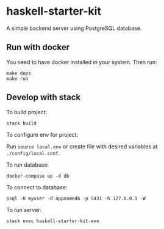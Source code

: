 # haskell-starter-kit

A simple backend server using PostgreSQL database.

## Run with docker

You need to have docker installed in your system. Then run:

```
make deps
make run
```

## Develop with stack

To build project:

`stack build`

To configure env for project:

Run `source local.env` or create file with desired variables at `./config/local.conf`.

To run database:

`docker-compose up -d db`

To connect to database:

`psql -U myuser -d appnamedb -p 5431 -h 127.0.0.1 -W`

To run server:

`stack exec haskell-starter-kit-exe`
